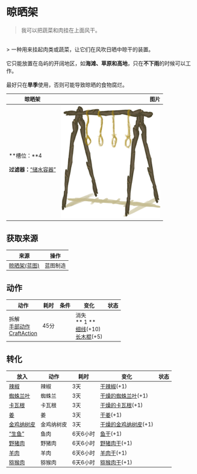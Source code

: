 # 晾晒架  
> 我可以把蔬菜和肉挂在上面风干。  
<br>  
> 一种用来挂起肉类或蔬菜，让它们在风吹日晒中晾干的装置。<br><br>它只能放置在岛屿的开阔地区，如<b>海滩、草原和高地</b>，只在<b>不下雨</b>的时候可以工作。<br><br>最好只在<b>旱季</b>使用，否则可能导致晾晒的食物腐烂。  
  
  晾晒架  |   图片   
 ----  |  ----:   
 **槽位：**4<br><br>**过滤器：**[“储水容器”](tag_WaterContainer.md)  |  <img decoding="async" src="Sprite/DryingRack.png" href="a.md" style="max-width:300px;max-height:300px;">   
  
## 获取来源  
来源  |  操作  
----  |  ----  
[晾晒架(蓝图)](Bp_DryingRack.md)  |  蓝图制造  
## 动作  
动作  |  耗时  |  条件  |  变化  |  状态  
----  |  ----  |  ----  |  ----  |  ----  
拆解<br>[手部动作](HandAction.md)<br>[CraftAction](CraftAction.md)  |  45分  |    |  消失<br>** 1 **<br>  [细线](CordFiber.md)(+10)<br>  [长木棍](StickLong.md)(+5)<br>  |    
## 转化  
放入  |  动作  |  耗时  |  变化  |  状态  
----  |  ----  |  ----  |  ----  |  ----  
[辣椒](Chilies.md)  |  辣椒  |  3天  |  [干辣椒](ChiliesDried.md)(+1)  |    
[蜘蛛兰叶](SpiderLilyLeaves.md)  |  蜘蛛兰  |  3天  |  [干燥的蜘蛛兰叶](SpiderLilyLeavesDried.md)(+1)  |    
[卡瓦根](KavaRoot.md)  |  卡瓦根  |  3天  |  [干燥的卡瓦根](KavaRootDried.md)(+1)  |    
[姜](Ginger.md)  |  姜  |  3天  |  [干姜](GingerDried.md)(+1)  |    
[金鸡纳树皮](BarkCinchona.md)  |  金鸡纳树皮  |  3天  |  [干燥的金鸡纳树皮](BarkCinchonaDried.md)(+1)  |    
[“生鱼”](tag_RawFish.md)  |  鱼肉  |  6天6小时  |  [鱼干](FishDried.md)(+1)  |    
[野猪肉](BoarMeat.md)  |  野猪肉  |  6天6小时  |  [野猪肉干](BoarMeatDried.md)(+1)  |    
[羊肉](GoatMeat.md)  |  羊肉  |  6天6小时  |  [羊肉干](GoatMeatDried.md)(+1)  |    
[猕猴肉](MacaqueMeat.md)  |  猕猴肉  |  6天6小时  |  [猕猴肉干](MacaqueMeatDried.md)(+1)  |    
